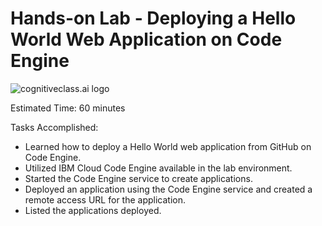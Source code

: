 # Hands-on Lab - Deploying a Hello World Web Application on Code Engine

![cognitiveclass.ai logo](https://example.com/cognitiveclass_logo.png)

Estimated Time: 60 minutes

Tasks Accomplished:

- Learned how to deploy a Hello World web application from GitHub on Code Engine.
- Utilized IBM Cloud Code Engine available in the lab environment.
- Started the Code Engine service to create applications.
- Deployed an application using the Code Engine service and created a remote access URL for the application.
- Listed the applications deployed.
